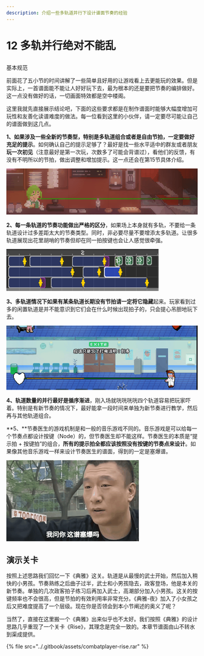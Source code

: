 ```yaml
---
description: 介绍一些多轨道并行下设计谱面节奏的经验
---
```


# 12 多轨并行绝对不能乱

## 
基本规范 <a id="1"></a>

前面花了五小节的时间讲解了一些简单且好用的让游戏看上去更能玩的效果。但是实际上，一首谱面能不能让人好好玩下去，最为根本的还是要把节奏的编排做好。这一点没有做好的话，一切画面特效都是空中楼阁。

这里我就先直接展示结论吧，下面的这些要求都是在制作谱面时能够大幅度增加可玩性和友善化读谱难度的做法。每一位看到这里的小伙伴，请一定要尽可能让自己的谱面做到这几点。

**1、**如果涉及一些全新的节奏型，特别是多轨道组合或者是自由节拍，一定要做好**充足的提示**。如何确认自己的提示足够了？最好是找一些水平适中的群友或者朋友**玩一次初见**（注意最好是第一次玩，次数多了可能会背谱过），看他们的反馈，有没有不明所以的节拍，做出调整和增加提示。这一点还会在第15节具体介绍。

![](../.gitbook/assets/12-01.gif)

**2、**每一条轨道的**节奏功能做出严格的区分**，如果场上本身就有多轨，不要给一条轨道设计过多差距太大的节奏类型。同时，非必要尽量不要增添太多轨道。让很多轨道展现出花里胡哨的节奏但却在同一拍按键也会让人感觉很牵强。

![&#x8FD9;&#x6837;&#x4F1A;&#x8BA9;&#x4EBA;&#x975E;&#x5E38;&#x8FF7;&#x60D1;](../.gitbook/assets/12-02.png)

**3、**多轨道情况下如果有某条轨道**长期没有节拍请一定将它隐藏**起来。玩家看到过多的闲置轨道是并不能意识到它们会在什么时候出现拍子的，只会提心吊胆地玩下去。

![&#x533B;&#x751F;&#x548C;&#x653F;&#x5BA2;&#x7A7F;&#x63D2;&#x51FA;&#x73B0;&#xFF0C;&#x800C;&#x4E0D;&#x662F;&#x5168;&#x90FD;&#x5806;&#x5728;&#x5C4F;&#x5E55;&#x4E0A;](../.gitbook/assets/12-03.gif)

**4、**轨道数量的并行最好是**循序渐进**，刚入场就咣咣咣咣四个轨道容易把玩家吓着。特别是有新节奏的情况下，最好能拿一段时间来单独为新节奏进行教学，然后再与其他轨道组合。 

**5、**节奏医生的游戏机制是和一般的音乐游戏不同的。音乐游戏是可以给每一个节奏点都设计按键（Node）的，但节奏医生却不能这样。节奏医生的本质是“提示拍 + 按键拍”的组合，**所有的提示拍全都应该按照没有按键的节奏点来设计**。如果像其他音乐游戏一样来设计节奏医生的谱面，得到的一定是塞爆谱。

![](../.gitbook/assets/12-04.gif)

## 演示关卡 <a id="2"></a>

按照上述思路我们回忆一下《典雅》这关。轨道是从最慢的武士开始，然后加入稍快的小男孩。节奏熟练之后曲子过半，武士和小男孩隐去，政客登场，他是本关的新节奏。单独的几次政客拍子练习后再加入武士，高潮部分加入小男孩。这关的按键频率也不会很高，但是节拍的有效利用率非常充分。《典雅-夜》加入了小女孩之后又把难度提高了一个层级。现在你是否领会到本小节阐述的奥义了呢？

当然了，直接在这里搬一个《典雅》出来似乎也不太好。我们按照《典雅》的设计思路几乎重现了一个关卡《Rise》，其理念是完全一致的。本章节谱面由山不转水到渠成提供。

{% file src="../.gitbook/assets/combatplayer-rise.rar" %}

